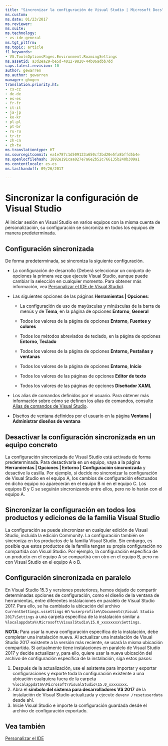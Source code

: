 ```yaml
---
title: "Sincronizar la configuración de Visual Studio | Microsoft Docs"
ms.custom: 
ms.date: 01/23/2017
ms.reviewer: 
ms.suite: 
ms.technology:
- vs-ide-general
ms.tgt_pltfrm: 
ms.topic: article
f1_keywords:
- VS.ToolsOptionsPages.Environment.RoamingSettings
ms.assetid: a3d2ea29-be5d-4012-9820-44b06adbb7dd
caps.latest.revision: 10
author: gewarren
ms.author: gewarren
manager: ghogen
translation.priority.ht:
- cs-cz
- de-de
- es-es
- fr-fr
- it-it
- ja-jp
- ko-kr
- pl-pl
- pt-br
- ru-ru
- tr-tr
- zh-cn
- zh-tw
ms.translationtype: HT
ms.sourcegitcommit: ea1e787c1d509123a650cf2bd20e5fa8bffd5b4e
ms.openlocfilehash: 1882e191caa027e7a6e2b52c766135b240b309a1
ms.contentlocale: es-es
ms.lasthandoff: 09/26/2017

---
```

# <a name="synchronize-your-settings-in-visual-studio"></a>Sincronizar la configuración de Visual Studio

Al iniciar sesión en Visual Studio en varios equipos con la misma cuenta de personalización, su configuración se sincroniza en todos los equipos de manera predeterminada.

## <a name="synchronized-settings"></a>Configuración sincronizada

De forma predeterminada, se sincroniza la siguiente configuración.

- La configuración de desarrollo (Deberá seleccionar un conjunto de opciones la primera vez que ejecute Visual Studio, aunque puede cambiar la selección en cualquier momento. Para obtener más información, vea [Personalizar el IDE de Visual Studio](../ide/personalizing-the-visual-studio-ide.md)).

- Las siguientes opciones de las páginas **Herramientas &#124; Opciones**:

    - La configuración de uso de mayúsculas y minúsculas de la barra de menús y de **Tema**, en la página de opciones **Entorno**, **General**

    - Todos los valores de la página de opciones **Entorno**, **Fuentes y colores**

    - Todos los métodos abreviados de teclado, en la página de opciones **Entorno**, **Teclado**

    - Todos los valores de la página de opciones **Entorno, Pestañas y ventanas**

    - Todos los valores de la página de opciones **Entorno**, **Inicio**

    - Todos los valores de las páginas de opciones **Editor de texto**

    - Todos los valores de las páginas de opciones **Diseñador XAML**

- Los alias de comandos definidos por el usuario. Para obtener más información sobre cómo se definen los alias de comandos, consulte [Alias de comandos de Visual Studio](../ide/reference/visual-studio-command-aliases.md).

- Diseños de ventana definidos por el usuario en la página **Ventana &#124; Administrar diseños de ventana**

## <a name="turn-off-synchronized-settings-on-a-particular-computer"></a>Desactivar la configuración sincronizada en un equipo concreto

La configuración sincronizada de Visual Studio está activada de forma predeterminada. Para desactivarla en un equipo, vaya a la página **Herramientas &#124; Opciones &#124; Entorno &#124; Configuración sincronizada** y desactive la casilla.  Por ejemplo, si decide no sincronizar la configuración de Visual Studio en el equipo A, los cambios de configuración efectuados en dicho equipo no aparecerán en el equipo B ni en el equipo C. Los equipos B y C se seguirán sincronizando entre ellos, pero no lo harán con el equipo A.

## <a name="synchronize-settings-across-visual-studio-family-products-and-editions"></a>Sincronizar la configuración en todos los productos y ediciones de la familia Visual Studio

La configuración se puede sincronizar en cualquier edición de Visual Studio, incluida la edición Community. La configuración también se sincroniza en los productos de la familia Visual Studio. Sin embargo, es posible que estos productos de la familia tengan su propia configuración no compartida con Visual Studio. Por ejemplo, la configuración específica de un producto en el equipo A se compartirá con otro en el equipo B, pero no con Visual Studio en el equipo A o B.

## <a name="side-by-side-synchronized-settings"></a>Configuración sincronizada en paralelo

En Visual Studio 15.3 y versiones posteriores, hemos dejado de compartir determinadas opciones de configuración, como el diseño de la ventana de herramientas, entre diferentes instalaciones en paralelo de Visual Studio 2017. Para ello, se ha cambiado la ubicación del archivo `CurrentSettings.vssettings` en `%userprofile%\Documents\Visual Studio 2017\Settings` a una carpeta específica de la instalación similar a `%localappdata%\Microsoft\VisualStudio\15.0_xxxxxxxx\Settings`.

**NOTA**: Para usar la nueva configuración específica de la instalación, debe completar una instalación nueva. Al actualizar una instalación de Visual Studio 2017 existente a la versión más reciente, se usará la misma ubicación compartida. Si actualmente tiene instalaciones en paralelo de Visual Studio 2017 y decide actualizar y, para ello, quiere usar la nueva ubicación del archivo de configuración específica de la instalación, siga estos pasos:

1. Después de la actualización, use el asistente para importar y exportar configuraciones y exporte toda la configuración existente a una ubicación cualquiera fuera de la carpeta `%localappdata%\Microsoft\VisualStudio\15.0_xxxxxxxx`.
2. Abra el **símbolo del sistema para desarrolladores VS 2017** de la instalación de Visual Studio actualizada y ejecute `devenv /resetuserdata` desde ahí.
3. Inicie Visual Studio e importe la configuración guardada desde el archivo de configuración exportado.

## <a name="see-also"></a>Vea también

[Personalizar el IDE](../ide/personalizing-the-visual-studio-ide.md)

